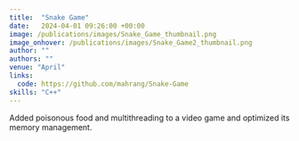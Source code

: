 ```yaml
---
title:  "Snake Game"
date:   2024-04-01 09:26:00 +00:00
image: /publications/images/Snake_Game_thumbnail.png
image_onhover: /publications/images/Snake_Game2_thumbnail.png
author: ""
authors: ""
venue: "April"
links:
  code: https://github.com/mahrang/Snake-Game
skills: "C++"
---
```

Added poisonous food and multithreading to a video game and optimized its memory management.

